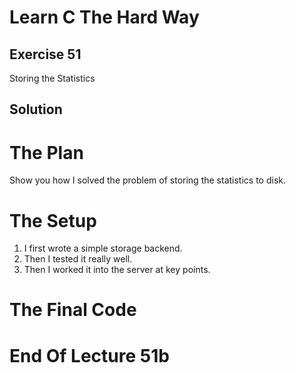Learn C The Hard Way
=======

Exercise 51
----

Storing the Statistics

Solution
----



The Plan
====

Show you how I solved the problem of storing the statistics to disk.




The Setup
====

1. I first wrote a simple storage backend.
2. Then I tested it really well.
3. Then I worked it into the server at key points.



The Final Code
====



End Of Lecture 51b
=====


